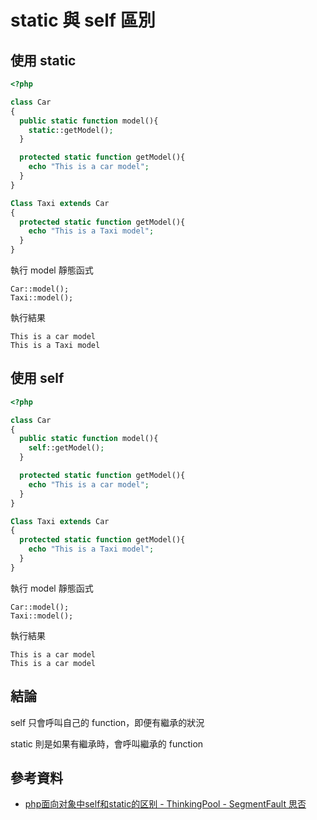 # static 與 self 區別


## 使用 static

```php
<?php

class Car
{
  public static function model(){
    static::getModel();
  }

  protected static function getModel(){
    echo "This is a car model";
  }
}

Class Taxi extends Car
{
  protected static function getModel(){
    echo "This is a Taxi model";
  }
}
```

執行 model 靜態函式

```
Car::model();
Taxi::model();
```

執行結果

```
This is a car model
This is a Taxi model
```

## 使用 self

```php
<?php

class Car
{
  public static function model(){
    self::getModel();
  }

  protected static function getModel(){
    echo "This is a car model";
  }
}

Class Taxi extends Car
{
  protected static function getModel(){
    echo "This is a Taxi model";
  }
}
```

執行 model 靜態函式

```
Car::model();
Taxi::model();
```

執行結果

```
This is a car model
This is a car model
```

## 結論

self 只會呼叫自己的 function，即便有繼承的狀況

static 則是如果有繼承時，會呼叫繼承的 function


## 參考資料
* [php面向对象中self和static的区别 - ThinkingPool - SegmentFault 思否](https://segmentfault.com/a/1190000005060322)
